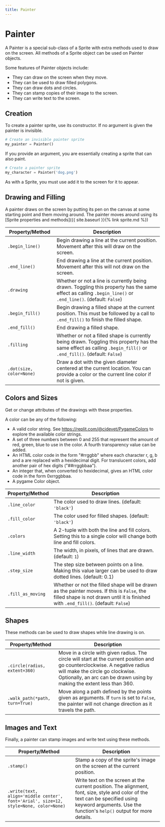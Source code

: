 ```yaml
---
title: Painter
---
```

# Painter

A Painter is a special sub-class of a Sprite with extra methods used to draw on the screen.  All methods of a Sprite object can be used on Painter objects.

Some features of Painter objects include:
 - They can draw on the screen when they move.
 - They can be used to draw filled polygons.
 - They can draw dots and circles.
 - They can stamp copies of their image to the screen.
 - They can write text to the screen.

## Creation

To create a painter sprite, use its constructor.  If no argument is given the painter is invisible.

```python
# Create an invisible painter sprite
my_painter = Painter()
```

If you provide an argument, you are essentially creating a sprite that can also paint.

```python
# Create a painter sprite
my_character = Painter('dog.png')
```

As with a Sprite, you must use add it to the screen for it to appear.

## Drawing and Filling

A painter draws on the screen by putting its pen on the canvas at some starting point and them moving around.  The painter moves around using its [Sprite properties and methods]({{ site.baseurl }}{% link sprite.md %})

| Property/Method | Description |
| --- | --- |
| `.begin_line()` | Begin drawing a line at the current position.  Movement after this will draw on the screen. |
| `.end_line()` | End drawing a line at the current position.  Movement after this will not draw on the screen. |
| `.drawing` | Whether or not a line is currently being drawn.  Toggling this property has the same effect as calling `.begin_line()` or `.end_line()`.  (default: `False`) |
| `.begin_fill()` | Begin drawing a filled shape at the current position.  This must be followed by a call to `.end_fill()` to finish the filled shape. |
| `.end_fill()` | End drawing a filled shape. |
| `.filling` | Whether or not a filled shape is currently being drawn.  Toggling this property has the same effect as calling `.begin_fill()` or `.end_fill()`.  (default: `False`) |
| `.dot(size, color=None)` | Draw a dot with the given diameter centered at the current location.  You can provide a color or the current line color if not is given. |

## Colors and Sizes

Get or change attributes of the drawings with these properties.

A color can be any of the following:
 - A valid color string.  See https://replit.com/@cjdevet/PygameColors to explore the available color strings.
 - A set of three numbers between 0 and 255 that represent the amount of red, green, blue to use in the color.  A fourth transparency value can be added.
 - An HTML color code in the form "#rrggbb" where each character r, g, b and a are replaced with a hexidecimal digit.  For translucent colors, add another pair of hex digits ("##rrggbbaa").
 - An integer that, when converted to hexidecimal, gives an HTML color code in the form 0xrrggbbaa.
 - A pygame Color object.

| Property/Method | Description |
| --- | --- |
| `.line_color` | The color used to draw lines.  (default: `'black'`) |
| `.fill_color` | The color used for filled shapes.  (default: `'black'`) |
| `.colors` | A 2-tuple with both the line and fill colors.  Setting this to a single color will change both line and fill colors. |
| `.line_width` | The width, in pixels, of lines that are drawn.  (default: `1`) |
| `.step_size` | The step size between points on a line.  Making this value larger can be used to draw dotted lines.  (default: 0.1) |
| `.fill_as_moving` | Whether or not the filled shape will be drawn as the painter moves.  If this is `False`, the filled shape is not drawn until it is finished with `.end_fill()`.  (default: `False`) |

## Shapes

These methods can be used to draw shapes while line drawing is on.

| Property/Method | Description |
| --- | --- |
| `.circle(radius, extent=360)` | Move in a circle with given radius.  The circle will start at the current position and go counterclockwise.  A negative radius will make the circle go clockwise.  Optionally, an arc can be drawn using by making the extent less than 360. |
| `.walk_path(*path, turn=True)` | Move along a path defined by the points given as arguments.  If `turn` is set to `False`, the painter will not change direction as it travels the path. |

## Images and Text

Finally, a painter can stamp images and write text using these methods.

| Property/Method | Description |
| --- | --- |
| `.stamp()` | Stamp a copy of the sprite's image on the screen at the current position. |
| `.write(text, align='middle center', font='Arial', size=12, style=None, color=None)` | Write text on the screen at the current position.  The alignment, font, size, style and color of the text can be specified using keyword arguments.  Use the function's `help()` output for more details. |
